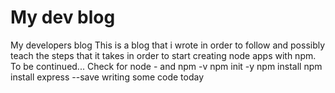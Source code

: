 # My dev blog
My developers blog
This is a blog that i wrote in order to follow and possibly teach the steps that it 
takes in order to start creating node apps with npm.
To be continued...
Check for node - and npm -v
npm init -y
npm install
npm install express --save
writing some code today
